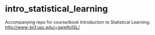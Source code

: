 # intro_statistical_learning
Accompanying repo for course/book Introduction to Statistical Learning: http://www-bcf.usc.edu/~gareth/ISL/
